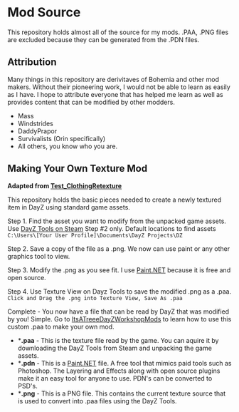 # Mod Source

This repository holds almost all of the source for my mods. .PAA, .PNG files are excluded because they can be generated from the .PDN files.

## Attribution

Many things in this repository are derivitaves of Bohemia and other mod makers. Without their pioneering work, I would not be able to learn as easily as I have. I hope to attribute everyone that has helped me learn as well as provides content that can be modified by other modders.

- Mass
- Windstrides
- DaddyPrapor
- Survivalists (Orin specifically)
- All others, you know who you are.

## Making Your Own Texture Mod

**Adapted from [Test_ClothingRetexture](https://github.com/BohemiaInteractive/DayZ-Samples/blob/master/Test_ClothingRetexture/config.cpp)**

This repository holds the basic pieces needed to create a newly textured item in DayZ using standard game assets. 

Step 1. Find the asset you want to modify from the unpacked game assets. Use [DayZ Tools on Steam](https://community.bistudio.com/wiki/DayZ:Modding_Basics#Setup) Step #2 only. Default locations to find assets `C:\Users\[Your User Profile]\Documents\DayZ Projects\DZ`

Step 2. Save a copy of the file as a .png. We now can use paint or any other graphics tool to view.

Step 3. Modify the .png as you see fit. I use [Paint.NET](https://www.getpaint.net/) because it is free and open source.

Step 4. Use Texture View on Dayz Tools to save the modified .png as a .paa. `Click and Drag the .png into Texture View, Save As .paa`

Complete - You now have a file that can be read by DayZ that was modified by you! Simple. Go to [ItsATreeeDayZWorkshopMods](https://github.com/Treee/ItsATreeeDayZWorkshopMods) to learn how to use this custom .paa to make your own mod.

- ***.paa** - This is the texture file read by the game. You can aquire it by downloading the DayZ Tools from Steam and unpacking the game assets.
- ***.pdn** - This is a [Paint.NET](https://www.getpaint.net/) file. A free tool that mimics paid tools such as Photoshop. The Layering and Effects along with open source plugins make it an easy tool for anyone to use. PDN's can be converted to PSD's.
- ***.png** - This is a PNG file. This contains the current texture source that is used to convert into .paa files using the DayZ Tools.